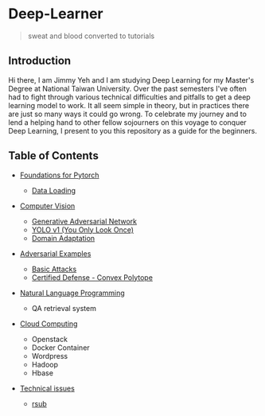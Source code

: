 # Deep-Learner
> sweat and blood converted to tutorials

## Introduction

Hi there, I am Jimmy Yeh and I am studying Deep Learning for my Master's Degree at National Taiwan University. Over the past semesters I've often had to fight through various technical difficulties and pitfalls to get a deep learning model to work. It all seem simple in theory, but in practices there are just so many ways it could go wrong. To celebrate my journey and to lend a helping hand to other fellow sojourners on this voyage to conquer Deep Learning, I present to you this repository as a guide for the beginners. 

## Table of Contents

* [Foundations for Pytorch](Foundation)
    * [Data Loading](Foundation/dataloading)

* [Computer Vision](ComputerVision)
    * [Generative Adversarial Network](https://github.com/5loaves-2fish-12basckets/GAN)
    * [YOLO v1 (You Only Look Once)](https://github.com/5loaves-2fish-12basckets/YOLO-v1)
    * [Domain Adaptation](https://github.com/5loaves-2fish-12basckets/Domain-Adaptation)
* [Adversarial Examples](Adversarial)
    * [Basic Attacks]()
    * [Certified Defense - Convex Polytope]()
* [Natural Language Programming](NaturalLanguage)
    * QA retrieval system
* [Cloud Computing](CloudComputing)
    * Openstack
    * Docker Container
    * Wordpress
    * Hadoop
    * Hbase
* [Technical issues](technicality)
    * [rsub](technicality/rsub.md)
